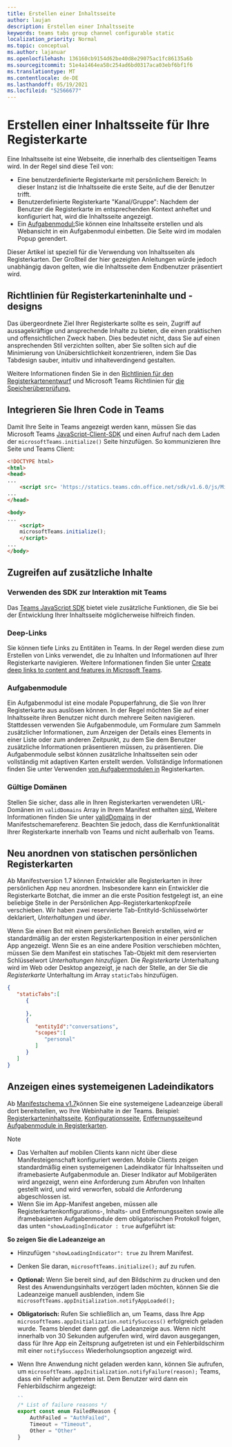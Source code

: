 ```yaml
---
title: Erstellen einer Inhaltsseite
author: laujan
description: Erstellen einer Inhaltsseite
keywords: teams tabs group channel configurable static
localization_priority: Normal
ms.topic: conceptual
ms.author: lajanuar
ms.openlocfilehash: 136160cb9154d62be40d8e29075ac1fc86135a6b
ms.sourcegitcommit: 51e4a1464ea58c254ad6bd0317aca03ebf6bf1f6
ms.translationtype: MT
ms.contentlocale: de-DE
ms.lasthandoff: 05/19/2021
ms.locfileid: "52566677"
---
```

# <a name="create-a-content-page-for-your-tab"></a>Erstellen einer Inhaltsseite für Ihre Registerkarte

Eine Inhaltsseite ist eine Webseite, die innerhalb des clientseitigen Teams wird. In der Regel sind diese Teil von:

* Eine benutzerdefinierte Registerkarte mit persönlichem Bereich: In dieser Instanz ist die Inhaltsseite die erste Seite, auf die der Benutzer trifft.
* Benutzerdefinierte Registerkarte "Kanal/Gruppe": Nachdem der Benutzer die Registerkarte im entsprechenden Kontext anheftet und konfiguriert hat, wird die Inhaltsseite angezeigt.
* Ein [Aufgabenmodul:](~/task-modules-and-cards/what-are-task-modules.md)Sie können eine Inhaltsseite erstellen und als Webansicht in ein Aufgabenmodul einbetten. Die Seite wird im modalen Popup gerendert.

Dieser Artikel ist speziell für die Verwendung von Inhaltsseiten als Registerkarten. Der Großteil der hier gezeigten Anleitungen würde jedoch unabhängig davon gelten, wie die Inhaltsseite dem Endbenutzer präsentiert wird.

## <a name="tab-content-and-design-guidelines"></a>Richtlinien für Registerkarteninhalte und -designs

Das übergeordnete Ziel Ihrer Registerkarte sollte es sein, Zugriff auf aussagekräftige und ansprechende Inhalte zu bieten, die einen praktischen und offensichtlichen Zweck haben. Dies bedeutet nicht, dass Sie auf einen ansprechenden Stil verzichten sollten, aber Sie sollten sich auf die Minimierung von Unübersichtlichkeit konzentrieren, indem Sie Das Tabdesign sauber, intuitiv und inhalteverdingend gestalten.

Weitere Informationen finden Sie in den [Richtlinien für den Registerkartenentwurf](~/tabs/design/tabs.md) und Microsoft Teams Richtlinien für [die Speicherüberprüfung.](~/concepts/deploy-and-publish/appsource/prepare/teams-store-validation-guidelines.md)

## <a name="integrate-your-code-with-teams"></a>Integrieren Sie Ihren Code in Teams

Damit Ihre Seite in Teams angezeigt werden kann, müssen Sie das Microsoft Teams [JavaScript-Client-SDK](/javascript/api/overview/msteams-client?view=msteams-client-js-latest&preserve-view=true) und einen Aufruf nach dem Laden der `microsoftTeams.initialize()` Seite hinzufügen. So kommunizieren Ihre Seite und Teams Client:

```html
<!DOCTYPE html>
<html>
<head>
...
    <script src= 'https://statics.teams.cdn.office.net/sdk/v1.6.0/js/MicrosoftTeams.min.js'></script>
...
</head>

<body>
...
    <script>
    microsoftTeams.initialize();
    </script>
...
</body>
```

## <a name="accessing-additional-content"></a>Zugreifen auf zusätzliche Inhalte

### <a name="using-the-sdk-to-interact-with-teams"></a>Verwenden des SDK zur Interaktion mit Teams

Das [Teams JavaScript SDK](~/tabs/how-to/using-teams-client-sdk.md) bietet viele zusätzliche Funktionen, die Sie bei der Entwicklung Ihrer Inhaltsseite möglicherweise hilfreich finden.

### <a name="deep-links"></a>Deep-Links

Sie können tiefe Links zu Entitäten in Teams. In der Regel werden diese zum Erstellen von Links verwendet, die zu Inhalten und Informationen auf Ihrer Registerkarte navigieren. Weitere Informationen finden Sie unter [Create deep links to content and features in Microsoft Teams](~/concepts/build-and-test/deep-links.md).

### <a name="task-modules"></a>Aufgabenmodule

Ein Aufgabenmodul ist eine modale Popuperfahrung, die Sie von Ihrer Registerkarte aus auslösen können. In der Regel möchten Sie auf einer Inhaltsseite ihren Benutzer nicht durch mehrere Seiten navigieren. Stattdessen verwenden Sie Aufgabenmodule, um Formulare zum Sammeln zusätzlicher Informationen, zum Anzeigen der Details eines Elements in einer Liste oder zum anderen Zeitpunkt, zu dem Sie dem Benutzer zusätzliche Informationen präsentieren müssen, zu präsentieren. Die Aufgabenmodule selbst können zusätzliche Inhaltsseiten sein oder vollständig mit adaptiven Karten erstellt werden. Vollständige Informationen finden Sie unter Verwenden [von Aufgabenmodulen in](~/task-modules-and-cards/task-modules/task-modules-tabs.md) Registerkarten.

### <a name="valid-domains"></a>Gültige Domänen

Stellen Sie sicher, dass alle in Ihren Registerkarten verwendeten URL-Domänen im `validDomains` Array in Ihrem Manifest enthalten [sind.](~/concepts/build-and-test/apps-package.md) Weitere Informationen finden Sie unter [validDomains](~/resources/schema/manifest-schema.md#validdomains) in der Manifestschemareferenz. Beachten Sie jedoch, dass die Kernfunktionalität Ihrer Registerkarte innerhalb von Teams und nicht außerhalb von Teams.

## <a name="reorder-static-personal-tabs"></a>Neu anordnen von statischen persönlichen Registerkarten

Ab Manifestversion 1.7 können Entwickler alle Registerkarten in ihrer persönlichen App neu anordnen. Insbesondere kann ein Entwickler  die Registerkarte Botchat, die immer an die erste Position festgelegt ist, an eine beliebige Stelle in der Persönlichen App-Registerkartenkopfzeile verschieben. Wir haben zwei reservierte Tab-EntityId-Schlüsselwörter deklariert, *Unterhaltungen* und *über*.

Wenn Sie einen Bot  mit einem persönlichen Bereich erstellen, wird er standardmäßig an der ersten Registerkartenposition in einer persönlichen App angezeigt. Wenn Sie es an eine andere Position verschieben möchten, müssen Sie dem Manifest ein statisches Tab-Objekt mit dem reservierten Schlüsselwort *Unterhaltungen hinzufügen.* Die *Registerkarte* Unterhaltung wird im Web oder Desktop angezeigt, je nach der Stelle, an der Sie die *Registerkarte* Unterhaltung im Array `staticTabs` hinzufügen. 

```json
{
   "staticTabs":[
      {
         
      },
      {
         "entityId":"conversations",
         "scopes":[
            "personal"
         ]
      }
   ]
}
```

## <a name="show-a-native-loading-indicator"></a>Anzeigen eines systemeigenen Ladeindikators

Ab [Manifestschema v1.7](../../../resources/schema/manifest-schema.md)können Sie [](../../../resources/schema/manifest-schema.md#showloadingindicator) eine systemeigene Ladeanzeige überall dort bereitstellen, wo Ihre Webinhalte in der Teams. Beispiel: [Registerkarteninhaltsseite](#integrate-your-code-with-teams), [Konfigurationsseite](configuration-page.md), [Entfernungsseite](removal-page.md)und [Aufgabenmodule in Registerkarten](../../../task-modules-and-cards/task-modules/task-modules-tabs.md).

> [!NOTE]
> * Das Verhalten auf mobilen Clients kann nicht über diese Manifesteigenschaft konfiguriert werden. Mobile Clients zeigen standardmäßig einen systemeigenen Ladeindikator für Inhaltsseiten und iframebasierte Aufgabenmodule an. Dieser Indikator auf Mobilgeräten wird angezeigt, wenn eine Anforderung zum Abrufen von Inhalten gestellt wird, und wird verworfen, sobald die Anforderung abgeschlossen ist.
> * Wenn Sie im App-Manifest angeben, müssen alle Registerkartenkonfigurations-, Inhalts- und Entfernungsseiten sowie alle iframebasierten Aufgabenmodule dem obligatorischen Protokoll folgen, das unten  `"showLoadingIndicator : true`  aufgeführt ist:

**So zeigen Sie die Ladeanzeige an**

* Hinzufügen `"showLoadingIndicator": true` zu Ihrem Manifest. 
* Denken Sie daran, `microsoftTeams.initialize();` auf zu rufen.
* **Optional:** Wenn Sie bereit sind, auf den Bildschirm zu drucken und den Rest des Anwendungsinhalts verzögert laden möchten, können Sie die Ladeanzeige manuell ausblenden, indem Sie `microsoftTeams.appInitialization.notifyAppLoaded();`
* **Obligatorisch:** Rufen Sie schließlich an, um Teams, dass Ihre App `microsoftTeams.appInitialization.notifySuccess()` erfolgreich geladen wurde. Teams blendet dann ggf. die Ladeanzeige aus. Wenn nicht innerhalb von 30 Sekunden aufgerufen wird, wird davon ausgegangen, dass für Ihre App ein Zeitsprung aufgetreten ist und ein Fehlerbildschirm mit einer  `notifySuccess`  Wiederholungsoption angezeigt wird.
* Wenn Ihre Anwendung nicht geladen werden kann, können Sie aufrufen, um `microsoftTeams.appInitialization.notifyFailure(reason);` Teams, dass ein Fehler aufgetreten ist. Dem Benutzer wird dann ein Fehlerbildschirm angezeigt:

    ```typescript
    ``
    /* List of failure reasons */
    export const enum FailedReason {
        AuthFailed = "AuthFailed",
        Timeout = "Timeout",
        Other = "Other"
    }
    ```
    >
